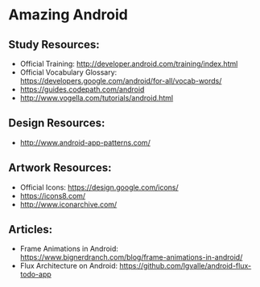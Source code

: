# Amazing Android
## Study Resources:
* Official Training: http://developer.android.com/training/index.html
* Official Vocabulary Glossary: https://developers.google.com/android/for-all/vocab-words/
* https://guides.codepath.com/android
* http://www.vogella.com/tutorials/android.html

## Design Resources:
* http://www.android-app-patterns.com/

## Artwork Resources:
* Official Icons: https://design.google.com/icons/
* https://icons8.com/
* http://www.iconarchive.com/

## Articles:
* Frame Animations in Android: https://www.bignerdranch.com/blog/frame-animations-in-android/
* Flux Architecture on Android: https://github.com/lgvalle/android-flux-todo-app

